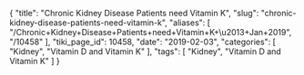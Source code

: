 {
    "title": "Chronic Kidney Disease Patients need Vitamin K",
    "slug": "chronic-kidney-disease-patients-need-vitamin-k",
    "aliases": [
        "/Chronic+Kidney+Disease+Patients+need+Vitamin+K+\u2013+Jan+2019",
        "/10458"
    ],
    "tiki_page_id": 10458,
    "date": "2019-02-03",
    "categories": [
        "Kidney",
        "Vitamin D and Vitamin K"
    ],
    "tags": [
        "Kidney",
        "Vitamin D and Vitamin K"
    ]
}